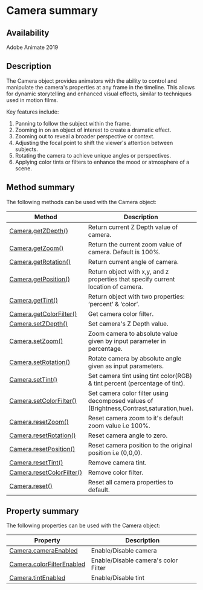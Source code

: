 # Camera summary

## Availability

Adobe Animate 2019

## Description

The Camera object provides animators with the ability to control and manipulate the camera's properties at any frame in the timeline. This allows for dynamic storytelling and enhanced visual effects, similar to techniques used in motion films.

Key features include:

1. Panning to follow the subject within the frame.
2. Zooming in on an object of interest to create a dramatic effect.
3. Zooming out to reveal a broader perspective or context.
4. Adjusting the focal point to shift the viewer's attention between subjects.
5. Rotating the camera to achieve unique angles or perspectives.
6. Applying color tints or filters to enhance the mood or atmosphere of a scene.

## Method summary

The following methods can be used with the Camera object:

| **Method** | **Description** |
| --- | --- |
| [Camera.getZDepth()](../Camera_object/Camera.md) | Return current Z Depth value of camera. |
| [Camera.getZoom()](../Camera_object/Camera1.md) | Return the current zoom value of camera. Default is 100%. |
| [Camera.getRotation()](../Camera_object/Camera2.md) | Return current angle of camera. |
| [Camera.getPosition()](../Camera_object/Camera3.md) | Return object with x,y, and z properties that specify current location of camera. |
| [Camera.getTint()](../Camera_object/Camera4.md) | Return object with two properties: ‘percent’ & ‘color’. |
| [Camera.getColorFilter()](../Camera_object/Camera5.md) | Get camera color filter. |
| [Camera.setZDepth()](../Camera_object/Camera6.md) | Set camera's Z Depth value. |
| [Camera.setZoom()](../Camera_object/Camera7.md) | Zoom camera to absolute value given by input parameter in percentage. |
| [Camera.setRotation()](../Camera_object/Camera8.md) | Rotate camera by absolute angle given as input parameters. |
| [Camera.setTint()](../Camera_object/Camera9.md) | Set camera tint using tint color(RGB) & tint percent (percentage of tint). |
| [Camera.setColorFilter()](../Camera_object/Camera10.md) | Set camera color filter using decomposed values of (Brightness,Contrast,saturation,hue). |
| [Camera.resetZoom()](../Camera_object/Camera11.md) | Reset camera zoom to it's default zoom value i.e 100%. |
| [Camera.resetRotation()](../Camera_object/Camera12.md) | Reset camera angle to zero. |
| [Camera.resetPosition()](../Camera_object/Camera13.md) | Reset camera position to the original position i.e (0,0,0). |
| [Camera.resetTint()](../Camera_object/Camera14.md) | Remove camera tint. |
| [Camera.resetColorFilter()](../Camera_object/Camera15.md) | Remove color filter. |
| [Camera.reset()](../Camera_object/Camera16.md) | Reset all camera properties to default. |

## Property summary

The following properties can be used with the Camera object:

| **Property** | **Description** |
| --- | --- |
| [Camera.cameraEnabled](../Camera_object/Camera17.md) | Enable/Disable camera |
| [Camera.colorFilterEnabled](../Camera_object/Camera19.md) | Enable/Disable camera's color Filter |
| [Camera.tintEnabled](../Camera_object/Camera18.md) | Enable/Disable tint |
